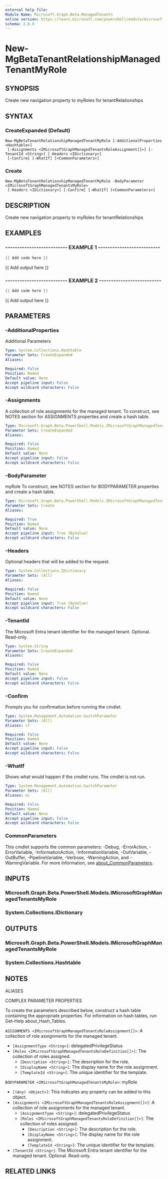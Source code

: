 ```yaml
---
external help file:
Module Name: Microsoft.Graph.Beta.ManagedTenants
online version: https://learn.microsoft.com/powershell/module/microsoft.graph.beta.managedtenants/new-mgbetatenantrelationshipmanagedtenantmyrole
schema: 2.0.0
---
```


# New-MgBetaTenantRelationshipManagedTenantMyRole

## SYNOPSIS
Create new navigation property to myRoles for tenantRelationships

## SYNTAX

### CreateExpanded (Default)
```
New-MgBetaTenantRelationshipManagedTenantMyRole [-AdditionalProperties <Hashtable>]
 [-Assignments <IMicrosoftGraphManagedTenantsRoleAssignment[]>] [-TenantId <String>] [-Headers <IDictionary>]
 [-Confirm] [-WhatIf] [<CommonParameters>]
```

### Create
```
New-MgBetaTenantRelationshipManagedTenantMyRole -BodyParameter <IMicrosoftGraphManagedTenantsMyRole>
 [-Headers <IDictionary>] [-Confirm] [-WhatIf] [<CommonParameters>]
```

## DESCRIPTION
Create new navigation property to myRoles for tenantRelationships

## EXAMPLES

### -------------------------- EXAMPLE 1 --------------------------
```powershell
{{ Add code here }}
```

{{ Add output here }}

### -------------------------- EXAMPLE 2 --------------------------
```powershell
{{ Add code here }}
```

{{ Add output here }}

## PARAMETERS

### -AdditionalProperties
Additional Parameters

```yaml
Type: System.Collections.Hashtable
Parameter Sets: CreateExpanded
Aliases:

Required: False
Position: Named
Default value: None
Accept pipeline input: False
Accept wildcard characters: False
```

### -Assignments
A collection of role assignments for the managed tenant.
To construct, see NOTES section for ASSIGNMENTS properties and create a hash table.

```yaml
Type: Microsoft.Graph.Beta.PowerShell.Models.IMicrosoftGraphManagedTenantsRoleAssignment[]
Parameter Sets: CreateExpanded
Aliases:

Required: False
Position: Named
Default value: None
Accept pipeline input: False
Accept wildcard characters: False
```

### -BodyParameter
myRole
To construct, see NOTES section for BODYPARAMETER properties and create a hash table.

```yaml
Type: Microsoft.Graph.Beta.PowerShell.Models.IMicrosoftGraphManagedTenantsMyRole
Parameter Sets: Create
Aliases:

Required: True
Position: Named
Default value: None
Accept pipeline input: True (ByValue)
Accept wildcard characters: False
```

### -Headers
Optional headers that will be added to the request.

```yaml
Type: System.Collections.IDictionary
Parameter Sets: (All)
Aliases:

Required: False
Position: Named
Default value: None
Accept pipeline input: True (ByValue)
Accept wildcard characters: False
```

### -TenantId
The Microsoft Entra tenant identifier for the managed tenant.
Optional.
Read-only.

```yaml
Type: System.String
Parameter Sets: CreateExpanded
Aliases:

Required: False
Position: Named
Default value: None
Accept pipeline input: False
Accept wildcard characters: False
```

### -Confirm
Prompts you for confirmation before running the cmdlet.

```yaml
Type: System.Management.Automation.SwitchParameter
Parameter Sets: (All)
Aliases: cf

Required: False
Position: Named
Default value: None
Accept pipeline input: False
Accept wildcard characters: False
```

### -WhatIf
Shows what would happen if the cmdlet runs.
The cmdlet is not run.

```yaml
Type: System.Management.Automation.SwitchParameter
Parameter Sets: (All)
Aliases: wi

Required: False
Position: Named
Default value: None
Accept pipeline input: False
Accept wildcard characters: False
```

### CommonParameters
This cmdlet supports the common parameters: -Debug, -ErrorAction, -ErrorVariable, -InformationAction, -InformationVariable, -OutVariable, -OutBuffer, -PipelineVariable, -Verbose, -WarningAction, and -WarningVariable. For more information, see [about_CommonParameters](http://go.microsoft.com/fwlink/?LinkID=113216).

## INPUTS

### Microsoft.Graph.Beta.PowerShell.Models.IMicrosoftGraphManagedTenantsMyRole

### System.Collections.IDictionary

## OUTPUTS

### Microsoft.Graph.Beta.PowerShell.Models.IMicrosoftGraphManagedTenantsMyRole

### System.Collections.Hashtable

## NOTES

ALIASES

COMPLEX PARAMETER PROPERTIES

To create the parameters described below, construct a hash table containing the appropriate properties. For information on hash tables, run Get-Help about_Hash_Tables.


`ASSIGNMENTS <IMicrosoftGraphManagedTenantsRoleAssignment[]>`: A collection of role assignments for the managed tenant.
  - `[AssignmentType <String>]`: delegatedPrivilegeStatus
  - `[Roles <IMicrosoftGraphManagedTenantsRoleDefinition[]>]`: The collection of roles assigned.
    - `[Description <String>]`: The description for the role.
    - `[DisplayName <String>]`: The display name for the role assignment.
    - `[TemplateId <String>]`: The unique identifier for the template.

`BODYPARAMETER <IMicrosoftGraphManagedTenantsMyRole>`: myRole
  - `[(Any) <Object>]`: This indicates any property can be added to this object.
  - `[Assignments <IMicrosoftGraphManagedTenantsRoleAssignment[]>]`: A collection of role assignments for the managed tenant.
    - `[AssignmentType <String>]`: delegatedPrivilegeStatus
    - `[Roles <IMicrosoftGraphManagedTenantsRoleDefinition[]>]`: The collection of roles assigned.
      - `[Description <String>]`: The description for the role.
      - `[DisplayName <String>]`: The display name for the role assignment.
      - `[TemplateId <String>]`: The unique identifier for the template.
  - `[TenantId <String>]`: The Microsoft Entra tenant identifier for the managed tenant. Optional. Read-only.

## RELATED LINKS

